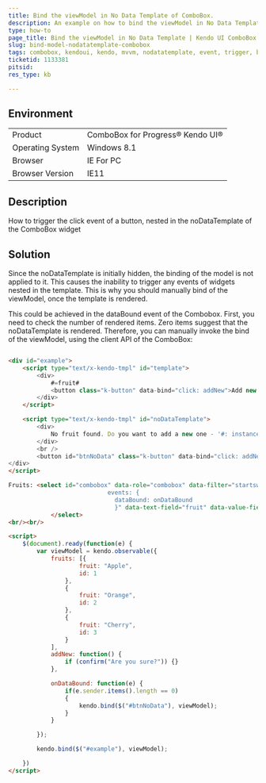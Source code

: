 ```yaml
---
title: Bind the viewModel in No Data Template of ComboBox.
description: An example on how to bind the viewModel in No Data Template in ComboBox for Kendo UI.
type: how-to
page_title: Bind the viewModel in No Data Template | Kendo UI ComboBox
slug: bind-model-nodatatemplate-combobox
tags: combobox, kendoui, kendo, mvvm, nodatatemplate, event, trigger, bind, viewmodel
ticketid: 1133381
pitsid:
res_type: kb

---
```


## Environment
<table>
 <tr>
  <td>Product</td>
  <td>ComboBox for Progress® Kendo UI®</td>
 </tr>
 <tr>
  <td>Operating System</td>
  <td>Windows 8.1</td>
 </tr>
 <tr>
  <td>Browser</td>
  <td>IE For PC</td>
 </tr>
 <tr>
  <td>Browser Version</td>
  <td>IE11</td>
 </tr>
</table>


## Description

How to trigger the click event of a button, nested in the noDataTemplate of the ComboBox widget

## Solution

Since the noDataTemplate is initially hidden, the binding of the model is not applied to it. This causes the inability to trigger any events of widgets nested in the template. This is why
you should manually bind of the viewModel, once the template is rendered.

This could be achieved in the dataBound event of the Combobox. First, you need to check the number of rendered items. Zero items suggest that the noDataTemplate is rendered. Therefore, 
 you can manually invoke the bind of the viewModel, using the client API of the ComboBox:


```html

<div id="example">
    <script type="text/x-kendo-tmpl" id="template">
        <div>
            #=fruit#
            <button class="k-button" data-bind="click: addNew">Add new fruit</button>
        </div>
    </script>

    <script type="text/x-kendo-tmpl" id="noDataTemplate">
        <div>
            No fruit found. Do you want to add a new one - '#: instance.text() #' ?
        </div>
        <br />
        <button id="btnNoData" class="k-button" data-bind="click: addNew">Add new fruit</button>
</div>
</script>

Fruits: <select id="combobox" data-role="combobox" data-filter="startswith" data-bind="source:fruits, 
                            events: {                              
                              dataBound: onDataBound
                              }" data-text-field="fruit" data-value-field="id" data-no-data-template="noDataTemplate" data-template="template"> 
            </select>
<br/><br/>

<script>
    $(document).ready(function(e) {
        var viewModel = kendo.observable({
            fruits: [{
                    fruit: "Apple",
                    id: 1
                },
                {
                    fruit: "Orange",
                    id: 2
                },
                {
                    fruit: "Cherry",
                    id: 3
                }
            ],
            addNew: function() {
                if (confirm("Are you sure?")) {}
            },

            onDataBound: function(e) {
                if(e.sender.items().length == 0)
                {
                    kendo.bind($("#btnNoData"), viewModel);
                }
            }

        });

        kendo.bind($("#example"), viewModel);

    })
</script>

```
